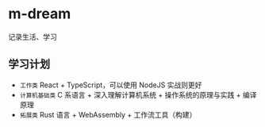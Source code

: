 # m-dream

记录生活、学习

## 学习计划

- `工作类` React + TypeScript，可以使用 NodeJS 实战则更好
- `计算机基础类` C 系语言 + 深入理解计算机系统 + 操作系统的原理与实践 + 编译原理
- `拓展类` Rust 语言 + WebAssembly + 工作流工具（构建）
